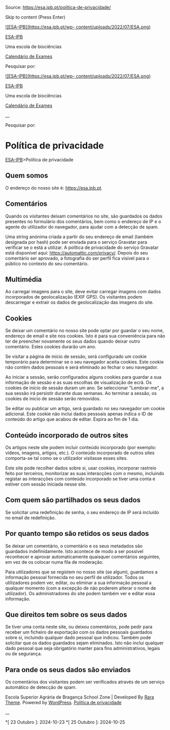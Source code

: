 Source: https://esa.ipb.pt/politica-de-privacidade/

Skip to content (Press Enter)

[![ESA-IPB](https://esa.ipb.pt/wp-
content/uploads/2022/07/ESA.png)](https://esa.ipb.pt/)

[ESA-IPB](https://esa.ipb.pt/)

Uma escola de biociências

[Calendário de Exames](https://esa.ipb.pt/horarios/)

Pesquisar por:

  

  

  

  

  

[![ESA-IPB](https://esa.ipb.pt/wp-
content/uploads/2022/07/ESA.png)](https://esa.ipb.pt/)

[ESA-IPB](https://esa.ipb.pt/)

Uma escola de biociências

[Calendário de Exames](https://esa.ipb.pt/horarios/)

  

__

Pesquisar por:

# Política de privacidade

[ESA-IPB](https://esa.ipb.pt)>Política de privacidade

## Quem somos

O endereço do nosso site é: https://esa.ipb.pt.

## Comentários

Quando os visitantes deixam comentários no site, são guardados os dados
presentes no formulário dos comentários, bem como o endereço de IP e o agente
do utilizador do navegador, para ajudar com a detecção de spam.

Uma string anónima criada a partir do seu endereço de email (também designada
por hash) pode ser enviada para o serviço Gravatar para verificar se o está a
utilizar. A política de privacidade do serviço Gravatar está disponível aqui:
https://automattic.com/privacy/. Depois do seu comentário ser aprovado, a
fotografia do ser perfil fica visível para o público no contexto do seu
comentário.

## Multimédia

Ao carregar imagens para o site, deve evitar carregar imagens com dados
incorporados de geolocalização (EXIF GPS). Os visitantes podem descarregar e
extrair os dados de geolocalização das imagens do site.

## Cookies

Se deixar um comentário no nosso site pode optar por guardar o seu nome,
endereço de email e site nos cookies. Isto é para sua conveniência para não
ter de preencher novamente os seus dados quando deixar outro comentário. Estes
cookies durarão um ano.

Se visitar a página de início de sessão, será configurado um cookie temporário
para determinar se o seu navegador aceita cookies. Este cookie não contém
dados pessoais e será eliminado ao fechar o seu navegador.

Ao iniciar a sessão, serão configurados alguns cookies para guardar a sua
informação de sessão e as suas escolhas de visualização de ecrã. Os cookies de
início de sessão duram um ano. Se seleccionar "Lembrar-me", a sua sessão irá
persistir durante duas semanas. Ao terminar a sessão, os cookies de inicio de
sessão serão removidos.

Se editar ou publicar um artigo, será guardado no seu navegador um cookie
adicional. Este cookie não inclui dados pessoais apenas indica o ID de
conteúdo do artigo que acabou de editar. Expira ao fim de 1 dia.

## Conteúdo incorporado de outros sites

Os artigos neste site podem incluir conteúdo incorporado (por exemplo: vídeos,
imagens, artigos, etc.). O conteúdo incorporado de outros sites comporta-se
tal como se o utilizador visitasse esses sites.

Este site pode recolher dados sobre si, usar cookies, incorporar rastreio
feito por terceiros, monitorizar as suas interacções com o mesmo, incluindo
registar as interacções com conteúdo incorporado se tiver uma conta e estiver
com sessão iniciada nesse site.

## Com quem são partilhados os seus dados

Se solicitar uma redefinição de senha, o seu endereço de IP será incluído no
email de redefinição.

## Por quanto tempo são retidos os seus dados

Se deixar um comentário, o comentário e os seus metadados são guardados
indefinidamente. Isto acontece de modo a ser possível reconhecer e aprovar
automaticamente quaisquer comentários seguintes, em vez de os colocar numa
fila de moderação.

Para utilizadores que se registem no nosso site (se algum), guardamos a
informação pessoal fornecida no seu perfil de utilizador. Todos os
utilizadores podem ver, editar, ou eliminar a sua informação pessoal a
qualquer momento (com a excepção de não poderem alterar o nome de utilizador).
Os administradores do site podem também ver e editar essa informação.

## Que direitos tem sobre os seus dados

Se tiver uma conta neste site, ou deixou comentários, pode pedir para receber
um ficheiro de exportação com os dados pessoais guardados sobre si, incluindo
qualquer dado pessoal que indicou. Também pode solicitar que os dados
guardados sejam eliminados. Isto não inclui qualquer dado pessoal que seja
obrigatório manter para fins administrativos, legais ou de segurança.

## Para onde os seus dados são enviados

Os comentários dos visitantes podem ser verificados através de um serviço
automático de detecção de spam.

  

Escola Superior Agrária de Bragança  School Zone | Developed By [Rara Theme](https://rarathemes.com/). Powered by [WordPress](https://wordpress.org/).  [Política de privacidade](https://esa.ipb.pt/politica-de-privacidade/)

__

  *[ 23 Outubro ]: 2024-10-23
  *[ 25 Outubro ]: 2024-10-25